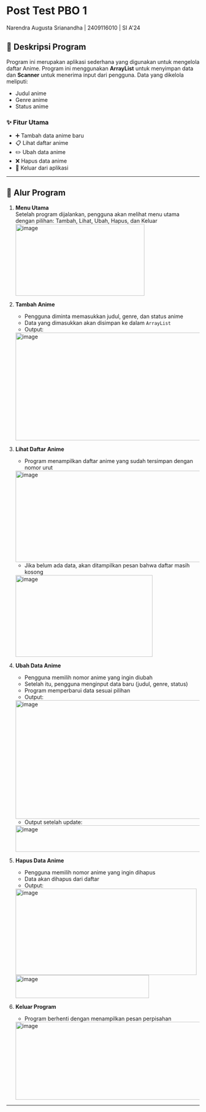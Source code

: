 # Post Test PBO 1
Narendra Augusta Srianandha | 2409116010 | SI A'24
## 📌 Deskripsi Program
Program ini merupakan aplikasi sederhana yang digunakan untuk mengelola daftar Anime. Program ini menggunakan **ArrayList** untuk menyimpan data dan **Scanner** untuk menerima input dari pengguna.
Data yang dikelola meliputi:
- Judul anime
- Genre anime
- Status anime  

### ✨ Fitur Utama
- ➕ Tambah data anime baru  
- 📋 Lihat daftar anime  
- ✏️ Ubah data anime  
- ❌ Hapus data anime  
- 🚪 Keluar dari aplikasi  

---

## 🔄 Alur Program
1. **Menu Utama**  
   Setelah program dijalankan, pengguna akan melihat menu utama dengan pilihan: Tambah, Lihat, Ubah, Hapus, dan Keluar
   <img width="336" height="187" alt="image" src="https://github.com/user-attachments/assets/f48bf01d-0321-40c0-bf70-ea7e83e0b3ad" />


3. **Tambah Anime**  
   - Pengguna diminta memasukkan judul, genre, dan status anime  
   - Data yang dimasukkan akan disimpan ke dalam `ArrayList`
   - Output:
   <img width="524" height="281" alt="image" src="https://github.com/user-attachments/assets/748ad884-487d-4913-8be8-63067154f3e8" />


4. **Lihat Daftar Anime**  
   - Program menampilkan daftar anime yang sudah tersimpan dengan nomor urut
   <img width="809" height="238" alt="image" src="https://github.com/user-attachments/assets/3a1084c9-9034-4b30-908b-c5f70ac6f559" />
  
   - Jika belum ada data, akan ditampilkan pesan bahwa daftar masih kosong
    <img width="357" height="213" alt="image" src="https://github.com/user-attachments/assets/6baddc75-5bf0-4506-9b4c-ed478a6ad906" />


5. **Ubah Data Anime**  
   - Pengguna memilih nomor anime yang ingin diubah 
   - Setelah itu, pengguna menginput data baru (judul, genre, status) 
   - Program memperbarui data sesuai pilihan
   - Output:
    <img width="687" height="309" alt="image" src="https://github.com/user-attachments/assets/30b373fa-b2e3-423d-a580-1d22b1be69fa" />

    - Output setelah update:
    <img width="743" height="69" alt="image" src="https://github.com/user-attachments/assets/de855719-a95c-4d2d-93ba-824a6c3c10f8" />
 


7. **Hapus Data Anime**  
   - Pengguna memilih nomor anime yang ingin dihapus  
   - Data akan dihapus dari daftar
   - Output:
    <img width="472" height="225" alt="image" src="https://github.com/user-attachments/assets/8c7ba71f-c4af-4ff7-9310-f06b893dc3b6" />
    <img width="348" height="60" alt="image" src="https://github.com/user-attachments/assets/e23a691c-31a5-4ea3-9ce8-581f867b7570" />



8. **Keluar Program**  
   - Program berhenti dengan menampilkan pesan perpisahan
   <img width="748" height="203" alt="image" src="https://github.com/user-attachments/assets/aae6a4c3-7016-49fa-8830-647ca72ae404" />

---
